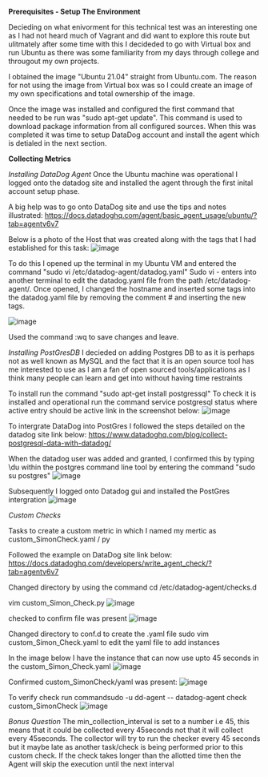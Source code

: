 **Prerequisites - Setup The Environment**

Decieding on what enivorment for this technical test was an interesting one as I had not heard much of Vagrant and did want to explore this route but ulitmately after some time with this I decideded to go with Virtual box and run Ubuntu as there was some familiarity from my days through college and througout my own projects.

I obtained the image "Ubuntu 21.04" straight from Ubuntu.com. The reason for not using the image from Virtual box was so I could create an image of my own specifications and total ownership of the image.

Once the image was installed and configured the first command that needed to be run was "sudo apt-get update". This command is used to download package information from all configured sources. When this was completed it was time to setup DataDog account and install the agent which is detialed in the next section.

**Collecting Metrics**

_Installing DataDog Agent_
Once the Ubuntu machine was operational I logged onto the datadog site and installed the agent through the first inital account setup phase.

A big help was to go onto DataDog site and use the tips and notes illustrated:
https://docs.datadoghq.com/agent/basic_agent_usage/ubuntu/?tab=agentv6v7

Below is a photo of the Host that was created along with the tags that I had established for this task:
![image](https://user-images.githubusercontent.com/90416145/133288893-bf3652f8-7f41-4793-937b-76acdf12ae11.png)

To do this I opened up the terminal in my Ubuntu VM and entered the command "sudo vi /etc/datadog-agent/datadog.yaml"
Sudo vi - enters into another terminal to edit the datadog.yaml file from the path /etc/datadog-agent/.
Once opened, I changed the hostname and inserted some tags into the datadog.yaml file by removing the comment # and inserting the new tags.

![image](https://user-images.githubusercontent.com/90416145/133290532-5beffd84-8545-4636-b2d9-cbeaaee7c366.png)

Used the command :wq to save changes and leave.

_Installing  PostGresDB_
I decieded on adding Postgres DB to as it is perhaps not as well known as MySQL and the fact that it is an open source tool has me interested to use as I am a fan of open sourced tools/applications as I think many people can learn and get into without having time restraints  

To install run the command "sudo apt-get install postgressql"
To check it is installed and operational run the command service postgresql status where active entry should be active link in the screenshot below:
![image](https://user-images.githubusercontent.com/90416145/133295300-a2625237-9bdb-45d5-89b3-a5c7e51daec9.png)

To intergrate DataDog into PostGres I followed the steps detailed on the datadog site link below:
https://www.datadoghq.com/blog/collect-postgresql-data-with-datadog/

When the datadog user was added and granted, I confirmed this by typing \du within the postgres command line tool by entering the command "sudo su postgres"
![image](https://user-images.githubusercontent.com/90416145/133294926-2fba51bc-2f39-4567-8a75-4da0d8839431.png)

Subsequently I logged onto Datadog gui and installed the PostGres intergration
![image](https://user-images.githubusercontent.com/90416145/133296005-ee828608-4724-40f1-bdf7-0163cab1f339.png)

_Custom Checks_

Tasks to create a custom metric in which I named my mertic as custom_SimonCheck.yaml / py

Followed the example on DataDog site link below:
https://docs.datadoghq.com/developers/write_agent_check/?tab=agentv6v7

Changed directory by using the command cd /etc/datadog-agent/checks.d

vim custom_Simon_Check.py
![image](https://user-images.githubusercontent.com/90416145/133300229-e52eae46-7e50-4f27-9061-a7e0bf25bb3e.png)

checked to confirm file was present
![image](https://user-images.githubusercontent.com/90416145/133300546-350e2964-656e-4939-bb26-182a8b353518.png)

Changed directory to conf.d to create the .yaml file
sudo vim custom_Simon_Check.yaml to edit the yaml file to add instances

In the image below I have the instance that can now use upto 45 seconds in the custom_Simon_Check.yaml
![image](https://user-images.githubusercontent.com/90416145/133298909-3c557e41-c88d-4019-9f59-27b817e886c3.png)

Confirmed custom_SimonCheck/yaml was present:
![image](https://user-images.githubusercontent.com/90416145/133300765-e6cfa3d7-fc12-48da-95c8-47e4877e3650.png)

To verify check run commandsudo -u dd-agent -- datadog-agent check custom_SimonCheck
![image](https://user-images.githubusercontent.com/90416145/133303280-3bd71bad-bbd8-4c53-aa3e-241e6748d886.png)


_Bonus Question_
The  min_collection_interval is set to a number i.e 45, this means that it could be collected every 45seconds not that it will collect every 45seconds. The collector will try to run the checker every 45 seconds but it maybe late as another task/check is being performed prior to this custom check. If the check takes longer than the allotted time then the Agent will skip the execution until the next interval


